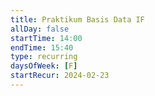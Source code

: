 ```yaml
---
title: Praktikum Basis Data IF
allDay: false
startTime: 14:00
endTime: 15:40
type: recurring
daysOfWeek: [F]
startRecur: 2024-02-23
---
```

